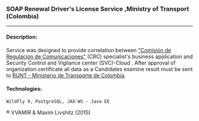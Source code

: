 ### SOAP Renewal Driver's License Service ,Ministry of Transport (Colombia) ###
______________________________________________

#### Description: ####
 Service was designed to provide correlation between ["Comisión de Regulación de Comunicaciones"](http://www.mintic.gov.co/portal/604/w3-propertyvalue-6185.html) (CRC) specialist's business application  and Security Control and Vigilance center (SVC)-Cloud . 
 After approval of organization certificate all data as a Candidates examine result must be sent to [RUNT - Ministerio de Transporte de Colombia](https://www.mintransporte.gov.co/).

#### Technologies: ####
``` WildFly 9, PostgreSQL, JAX-WS - Java EE ```


® VVAMIR & Maxim Livshitz (2015)
